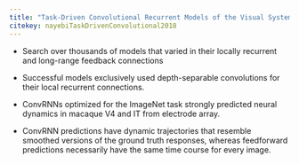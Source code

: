 ```yaml
---
title: "Task-Driven Convolutional Recurrent Models of the Visual System"
citekey: nayebiTaskDrivenConvolutional2018
---
```


- Search over thousands of models that varied in their locally recurrent and long-range feedback connections
- Successful models exclusively used depth-separable convolutions for their local recurrent connections.
- ConvRNNs optimized for the ImageNet task strongly predicted neural dynamics in macaque V4 and IT from electrode array.

- ConvRNN predictions have dynamic trajectories that resemble smoothed versions of the ground truth responses, whereas feedforward predictions necessarily have the same time course for every image.
